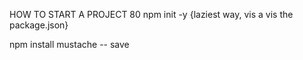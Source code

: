 HOW TO START A PROJECT 80
npm init -y {laziest way, vis a vis the package.json}

npm install mustache -- save
